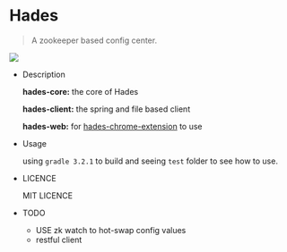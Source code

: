 Hades
====
> A zookeeper based config center.

![](http://https://raw.githubusercontent.com/zcfrank1st/hades/master/logo/hades.png)
    

* Description

    **hades-core:** the core of Hades

    **hades-client:** the spring and file based client

    **hades-web:** for [hades-chrome-extension](https://github.com/zcfrank1st/hades-chrome-extension) to use

* Usage

    using `gradle 3.2.1` to build and seeing `test` folder to see how to use.

* LICENCE

    MIT LICENCE

* TODO

    * USE zk watch to hot-swap config values
    * restful client
